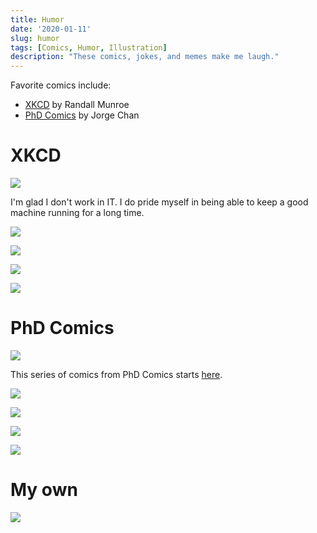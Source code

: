 ```yaml
---
title: Humor
date: '2020-01-11'
slug: humor
tags: [Comics, Humor, Illustration]
description: "These comics, jokes, and memes make me laugh."
---
```


Favorite comics include:

+ [XKCD](https://xkcd.com/) by Randall Munroe
+ [PhD Comics](https://phdcomics.com) by Jorge Chan


# XKCD

![](https://imgs.xkcd.com/comics/laptop_issues.png)

I'm glad I don't work in IT. I do pride myself in being able to keep a good machine running for a long time.

![](https://imgs.xkcd.com/comics/color_pattern.png)

![](https://imgs.xkcd.com/comics/state_borders.png)

![](https://imgs.xkcd.com/comics/norm_normal_file_format.png)

![](https://imgs.xkcd.com/comics/impostor_syndrome.png)

# PhD Comics

![](https://phdcomics.com/comics/archive/phd072718s.gif)

This series of comics from PhD Comics starts [here](http://phdcomics.com/comics/archive.php?comicid=1808).

![](https://phdcomics.com/comics/archive/phd061715s.gif)

![](https://phdcomics.com/comics/archive/phd061915s.gif)

![](https://phdcomics.com/comics/archive/phd062415s.gif)

![](https://phdcomics.com/comics/archive/phd082416s.gif)

# My own

![](/i_dont_mind_sherbert.jpg)
